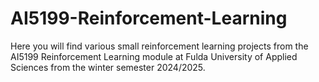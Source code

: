 # AI5199-Reinforcement-Learning

Here you will find various small reinforcement learning projects from the AI5199 Reinforcement Learning module at Fulda University of Applied Sciences from the winter semester 2024/2025.
